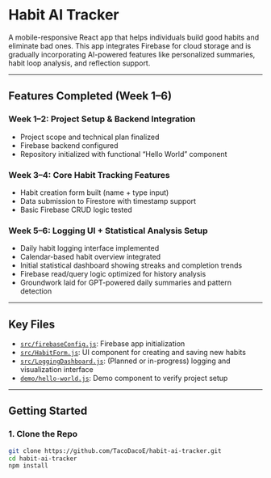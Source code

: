 # Habit AI Tracker

A mobile-responsive React app that helps individuals build good habits and eliminate bad ones. This app integrates Firebase for cloud storage and is gradually incorporating AI-powered features like personalized summaries, habit loop analysis, and reflection support.

---

## Features Completed (Week 1–6)

###  Week 1–2: Project Setup & Backend Integration
- Project scope and technical plan finalized
- Firebase backend configured
- Repository initialized with functional “Hello World” component

###  Week 3–4: Core Habit Tracking Features
- Habit creation form built (name + type input)
- Data submission to Firestore with timestamp support
- Basic Firebase CRUD logic tested

###  Week 5–6: Logging UI + Statistical Analysis Setup
- Daily habit logging interface implemented
- Calendar-based habit overview integrated
- Initial statistical dashboard showing streaks and completion trends
- Firebase read/query logic optimized for history analysis
- Groundwork laid for GPT-powered daily summaries and pattern detection

---

## Key Files

- [`src/firebaseConfig.js`](https://github.com/TacoDacoE/habit-ai-tracker/blob/main/src/firebaseConfig.js): Firebase app initialization  
- [`src/HabitForm.js`](https://github.com/TacoDacoE/habit-ai-tracker/blob/main/src/HabitForm.js): UI component for creating and saving new habits  
- [`src/LoggingDashboard.js`](https://github.com/TacoDacoE/habit-ai-tracker/blob/main/src/LoggingDashboard.js): (Planned or in-progress) logging and visualization interface  
- [`demo/hello-world.js`](https://github.com/TacoDacoE/habit-ai-tracker/blob/main/demo/hello-world.js): Demo component to verify project setup

---

## Getting Started

### 1. Clone the Repo

```bash
git clone https://github.com/TacoDacoE/habit-ai-tracker.git
cd habit-ai-tracker
npm install
